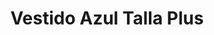 ---
id: vestido-maxi-cobalt-blue-plus
title: Vestido Azul Talla Plus
regularPrice: 54.70
price: 43.76
image: 
    - vestido-maxi-cobalt-blue-plus-1.webp
    - vestido-maxi-cobalt-blue-plus-2.webp
description: Vestido maxi, cuello V, elástico en  cintura y bolsas a los lados.
material: Algodón
sizes: 
    - XL
    - 1XL
    - 2XL
creationDate: 2025/02/01
isSale: true
isStock: true
startDate: "2025-02-11"
endDate: "2025-02-15"
---